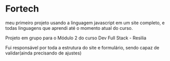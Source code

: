 # Fortech

meu primeiro projeto usando a linguagem javascript em um site completo, e todas linguagens que aprendi até o momento atual do curso.

Projeto em grupo para o Módulo 2 do curso Dev Full Stack - Resilia

Fui responsável por toda a estrutura do site e formulário, sendo capaz de validar(ainda precisando de ajustes)
